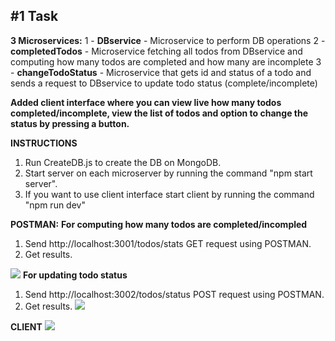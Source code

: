 
## **#1 Task**

**3 Microservices:**
1 - **DBservice** - Microservice to perform DB operations
2 - **completedTodos** - Microservice fetching all todos from DBservice and computing how many todos are completed and how many are incomplete
3 - **changeTodoStatus** - Microservice that gets id and status of a todo and sends a request to DBservice to update todo status (complete/incomplete)

**Added client interface where you can view live how many todos completed/incomplete, view the list of todos and option to change the status by pressing a button.**

**INSTRUCTIONS**
1. Run CreateDB.js to create the DB on MongoDB.
2. Start server on each microserver by running the command "npm start server".
3. If you want to use client interface start client by running the command "npm run dev"

**POSTMAN:**
**For computing how many todos are completed/incompled**

 1. Send http://localhost:3001/todos/stats GET request using POSTMAN.
 2.  Get results.

![](https://i.imgur.com/IhOmHS0.png)
**For updating todo status**
1. Send http://localhost:3002/todos/status POST request using POSTMAN.
2. Get results.
![](https://i.imgur.com/GjItw06.png)

**CLIENT**
![](https://s7.ezgif.com/tmp/ezgif-7-a02dbc1e25-poster.jpg)
